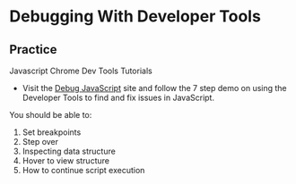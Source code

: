 # Debugging With Developer Tools

## Practice
Javascript Chrome Dev Tools Tutorials
* Visit the [Debug JavaScript](https://developer.chrome.com/docs/devtools/javascript/#reproduce) site and follow the 7 step demo on using the Developer Tools to find and fix issues in JavaScript.

You should be able to:
1. Set breakpoints
1. Step over
1. Inspecting data structure
1. Hover to view structure
1. How to continue script execution